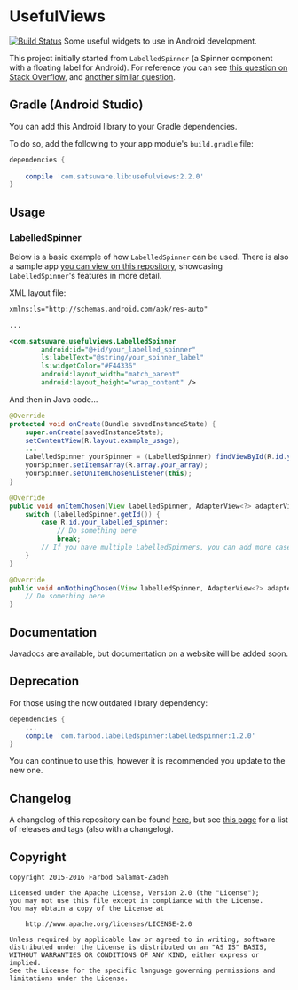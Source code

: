 # UsefulViews

[![Build Status](https://travis-ci.org/FarbodSalamat-Zadeh/UsefulViews.svg?branch=master)](https://travis-ci.org/FarbodSalamat-Zadeh/UsefulViews)
Some useful widgets to use in Android development.

This project initially started from `LabelledSpinner` (a Spinner component with a floating label for Android). For reference you can see [this question on Stack Overflow](http://stackoverflow.com/questions/31625620/floating-label-spinner), and [another similar question](http://stackoverflow.com/questions/31001991/how-to-customize-a-spinner-with-floating-text).

## Gradle (Android Studio)
You can add this Android library to your Gradle dependencies.

To do so, add the following to your app module's `build.gradle` file:

```groovy
dependencies {
    ...
    compile 'com.satsuware.lib:usefulviews:2.2.0'
}
```

## Usage

### LabelledSpinner

Below is a basic example of how `LabelledSpinner` can be used. There is also a sample app [you can view on this repository](https://github.com/FarbodSalamat-Zadeh/UsefulViews/tree/master/sample), showcasing `LabelledSpinner`'s features in more detail.

XML layout file:
```xml
xmlns:ls="http://schemas.android.com/apk/res-auto"

...

<com.satsuware.usefulviews.LabelledSpinner
        android:id="@+id/your_labelled_spinner"
        ls:labelText="@string/your_spinner_label"
        ls:widgetColor="#F44336"
        android:layout_width="match_parent"
        android:layout_height="wrap_content" />
```

And then in Java code...

```java
@Override
protected void onCreate(Bundle savedInstanceState) {
    super.onCreate(savedInstanceState);
    setContentView(R.layout.example_usage);
    ...
    LabelledSpinner yourSpinner = (LabelledSpinner) findViewById(R.id.your_labelled_spinner);
    yourSpinner.setItemsArray(R.array.your_array);
    yourSpinner.setOnItemChosenListener(this);
}

@Override
public void onItemChosen(View labelledSpinner, AdapterView<?> adapterView, View itemView, int position, long id) {
    switch (labelledSpinner.getId()) {
        case R.id.your_labelled_spinner:
            // Do something here
            break;
        // If you have multiple LabelledSpinners, you can add more cases here
    }
}

@Override
public void onNothingChosen(View labelledSpinner, AdapterView<?> adapterView) {
    // Do something here
}
```

## Documentation

Javadocs are available, but documentation on a website will be added soon.

## Deprecation

For those using the now outdated library dependency:

```groovy
dependencies {
    ...
    compile 'com.farbod.labelledspinner:labelledspinner:1.2.0'
}
```

You can continue to use this, however it is recommended you update to the new one.

## Changelog

A changelog of this repository can be found [here](https://github.com/FarbodSalamat-Zadeh/UsefulViews/blob/master/CHANGELOG.md), but see [this page](https://github.com/FarbodSalamat-Zadeh/UsefulViews/releases) for a list of releases and tags (also with a changelog).

## Copyright

```
Copyright 2015-2016 Farbod Salamat-Zadeh

Licensed under the Apache License, Version 2.0 (the "License");
you may not use this file except in compliance with the License.
You may obtain a copy of the License at

    http://www.apache.org/licenses/LICENSE-2.0

Unless required by applicable law or agreed to in writing, software
distributed under the License is distributed on an "AS IS" BASIS,
WITHOUT WARRANTIES OR CONDITIONS OF ANY KIND, either express or implied.
See the License for the specific language governing permissions and
limitations under the License.
```
